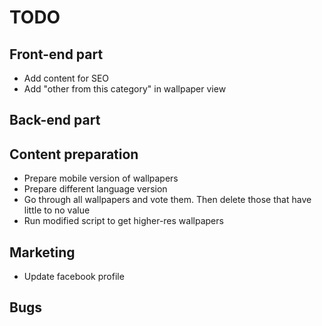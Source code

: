 # TODO

## Front-end part

* Add content for SEO
* Add "other from this category" in wallpaper view

## Back-end part

## Content preparation

* Prepare mobile version of wallpapers
* Prepare different language version
* Go through all wallpapers and vote them. Then delete those that have little to no value
* Run modified script to get higher-res wallpapers


## Marketing

* Update facebook profile

## Bugs
